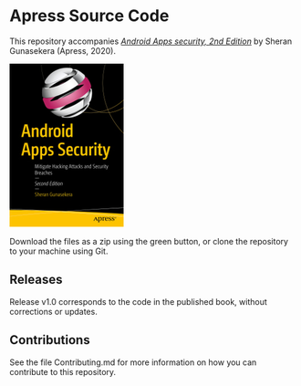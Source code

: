 # Apress Source Code

This repository accompanies [*Android Apps security, 2nd Edition*](https://www.apress.com/9781484216811) by Sheran Gunasekera (Apress, 2020).

[comment]: #cover
![Cover image](9781484216811.jpg)

Download the files as a zip using the green button, or clone the repository to your machine using Git.

## Releases

Release v1.0 corresponds to the code in the published book, without corrections or updates.

## Contributions

See the file Contributing.md for more information on how you can contribute to this repository.
